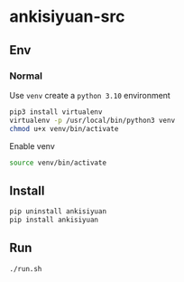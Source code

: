 # ankisiyuan-src

## Env

### Normal

Use `venv` create a `python 3.10` environment

```bash
pip3 install virtualenv
virtualenv -p /usr/local/bin/python3 venv
chmod u+x venv/bin/activate
```

Enable venv

```bash
source venv/bin/activate
```

## Install
```bash
pip uninstall ankisiyuan
pip install ankisiyuan
```

## Run

```bash
./run.sh
```